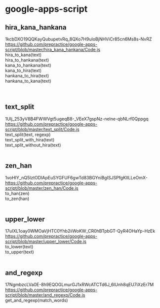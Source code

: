 # google-apps-script

## hira_kana_hankana<br>
1kcbDXO19QQKayQubupetvRq_8QXo7H9uIoBjNHViCr85cn6Ms8s-NvRZ<br>
https://github.com/prepractice/google-apps-script/blob/master/hira_kana_hankana/Code.js<br>
hira_to_kana(text)<br>
hira_to_hankana(text)<br>
kana_to_hankana(text)<br>
kana_to_hira(text)<br>
hankana_to_hira(text)<br>
hankana_to_kana(text)<br>
<br>
<br>
## text_split<br>
1UIj_253yV8B4FWWVgt5ugeqB8-_VEeX7gspNz-nelne-qbNLrf0Qppgq<br>
https://github.com/prepractice/google-apps-script/blob/master/text_split/Code.js<br>
text_split(text, regexp)<br>
text_split_with_hira(text)<br>
text_split_without_hira(text)
<br>
<br>
## zen_han<br>
1voHIY_nQ5lztODIApEuSYGFUF6gwTd83BGYniBgISJSPfgKIILLeOmX-<br>
https://github.com/prepractice/google-apps-script/blob/master/zen_han/Code.js<br>
to_han(zen)<br>
to_zen(han)
<br>
<br>
## upper_lower<br>
17uIXL1oay0WMOaVjHTC0Yhb2iiWoKW_CR0hBTpbGT-QyR4OHaYp-HzEk<br>
https://github.com/prepractice/google-apps-script/blob/master/upper_lower/Code.js<br>
to_lower(text)<br>
to_upper(text)
<br>
<br>
## and_regexp<br>
17NgmbzcLVa0E-8h9EQOGLmurGJ1xRWcATCTd6J_6lUnh8qEU7iXzEr7M<br>
https://github.com/prepractice/google-apps-script/blob/master/and_regexp/Code.js<br>
get_and_regexp(match_words)
<br>
<br>
